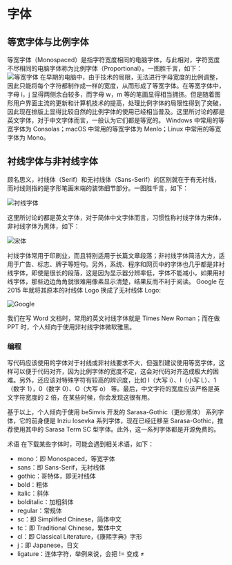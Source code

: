 # 字体

## 等宽字体与比例字体

等宽字体（Monospaced）是指字符宽度相同的电脑字体，与此相对，字符宽度不尽相同的电脑字体称为比例字体（Proportional）。一图胜千言，如下：
![等宽字体](/static/images/monospaced.png)
在早期的电脑中，由于技术的局限，无法进行字母宽度的比例调整，因此只能将每个字符都制作成一样的宽度，从而形成了等宽字体。在等宽字体中，字母 i，j 显得两侧余白较多，而字母 w，m 等的笔画显得相当拥挤。但是随着图形用户界面主流的更新和计算机技术的提高，处理比例字体的局限性得到了突破，因此现在排版上显得比较自然的比例字体的使用已经相当普及。这里所讨论的都是英文字体，对于中文字体而言，一般认为它们都是等宽的。
Windows 中常用的等宽字体为 Consolas；macOS 中常用的等宽字体为 Menlo；Linux 中常用的等宽字体为 Mono。

## 衬线字体与非衬线字体

顾名思义，衬线体（Serif）和无衬线体（Sans-Serif）的区别就在于有无衬线，而衬线则指的是字形笔画末端的装饰细节部分。一图胜千言，如下：

![衬线字体](/static/images/serif.png)

这里所讨论的都是英文字体，对于简体中文字体而言，习惯性称衬线字体为宋体，非衬线字体为黑体，如下：

![宋体](/static/images/song-hei.png)

衬线字体常用于印刷业，而且特别适用于长篇文章段落；非衬线字体简洁大方，适用于广告、标志、牌子等短句。另外，系统、程序和网页中的字体也几乎都是非衬线字体，即使是很长的段落，这是因为显示器分辨率低，字体不能减小，如果用衬线字体，那些边边角角就很难用像素显示清楚，结果反而不利于阅读。
Google 在 2015 年就将其原本的衬线体 Logo 换成了无衬线体 Logo:

![Google](/static/images/google.gif)

我们在写 Word 文档时，常用的英文衬线字体就是 Times New Roman；而在做 PPT 时，个人倾向于使用非衬线字体微软雅黑。

### 编程

写代码应该使用的字体对于衬线或非衬线要求不大，但强烈建议使用等宽字体，这样可以便于代码对齐，因为比例字体的宽度不定，这会对代码对齐造成极大的困难。另外，还应该对特殊字符有较高的辨识度，比如 I（大写 i）、l（小写 L）、1（数字 1），0（数字 0）、O（大写 o） 等。最后，中文字符的宽度应该严格是英文字符宽度的 2 倍，在某些时候，你会发现这很有用。

基于以上，个人倾向于使用 be5invis 开发的 Sarasa-Gothic（更纱黑体） 系列字体，它的前身便是 Inziu Iosevka 系列字体，现在已经迁移至 Sarasa-Gothic，推荐使用其中的 Sarasa Term SC 型字体。此外，这一系列字体都是开源免费的。

术语
在下载某些字体时，可能会遇到相关术语，如下：

- mono：即 Monospaced，等宽字体
- sans：即 Sans-Serif，无衬线体
- gothic：哥特体，即无衬线体
- bold：粗体
- italic：斜体
- bolditalic：加粗斜体
- regular：常规体
- sc：即 Simplified Chinese，简体中文
- tc：即 Traditional Chinese，繁体中文
- cl：即 Classical Literature，《康熙字典》字形
- j：即 Japanese，日文
- ligature：连体字符，举例来说，会把 != 变成 ≠
